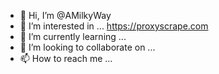 - 👋 Hi, I’m @AMilkyWay
- 👀 I’m interested in ... https://proxyscrape.com
- 🌱 I’m currently learning ...
- 💞️ I’m looking to collaborate on ...
- 📫 How to reach me ...

<!---
AMilkyWay/AMilkyWay is a ✨ special ✨ repository because its `README.md` (this file) appears on your GitHub profile.
You can click the Preview link to take a look at your changes.
--->
